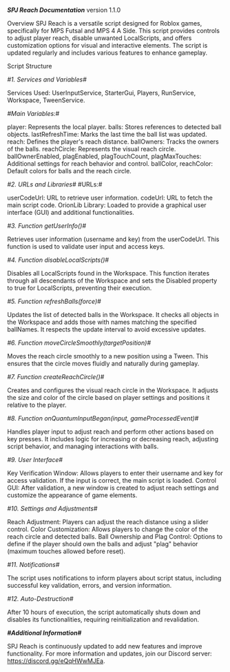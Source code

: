 *****SPJ Reach Documentation*****
version 1.1.0


Overview
SPJ Reach is a versatile script designed for Roblox games, specifically for MPS Futsal and MPS 4 A Side. This script provides controls to adjust player reach, disable unwanted LocalScripts, and offers customization options for visual and interactive elements. The script is updated regularly and includes various features to enhance gameplay.

Script Structure

*#1. Services and Variables#*

Services Used: UserInputService, StarterGui, Players, RunService, Workspace, TweenService.

*#Main Variables:#*

player: Represents the local player.
balls: Stores references to detected ball objects.
lastRefreshTime: Marks the last time the ball list was updated.
reach: Defines the player's reach distance.
ballOwners: Tracks the owners of the balls.
reachCircle: Represents the visual reach circle.
ballOwnerEnabled, plagEnabled, plagTouchCount, plagMaxTouches: Additional settings for reach behavior and control.
ballColor, reachColor: Default colors for balls and the reach circle.

*#2. URLs and Libraries#*
#URLs:#

userCodeUrl: URL to retrieve user information.
codeUrl: URL to fetch the main script code.
OrionLib Library: Loaded to provide a graphical user interface (GUI) and additional functionalities.

*#3. Function getUserInfo()#*

Retrieves user information (username and key) from the userCodeUrl. This function is used to validate user input and access keys.

*#4. Function disableLocalScripts()#*

Disables all LocalScripts found in the Workspace. This function iterates through all descendants of the Workspace and sets the Disabled property to true for LocalScripts, preventing their execution.

*#5. Function refreshBalls(force)#*

Updates the list of detected balls in the Workspace. It checks all objects in the Workspace and adds those with names matching the specified ballNames. It respects the update interval to avoid excessive updates.

*#6. Function moveCircleSmoothly(targetPosition)#*

Moves the reach circle smoothly to a new position using a Tween. This ensures that the circle moves fluidly and naturally during gameplay.

*#7. Function createReachCircle()#*

Creates and configures the visual reach circle in the Workspace. It adjusts the size and color of the circle based on player settings and positions it relative to the player.

*#8. Function onQuantumInputBegan(input, gameProcessedEvent)#*

Handles player input to adjust reach and perform other actions based on key presses. It includes logic for increasing or decreasing reach, adjusting script behavior, and managing interactions with balls.

*#9. User Interface#*

Key Verification Window: Allows players to enter their username and key for access validation. If the input is correct, the main script is loaded.
Control GUI: After validation, a new window is created to adjust reach settings and customize the appearance of game elements.

*#10. Settings and Adjustments#*

Reach Adjustment: Players can adjust the reach distance using a slider control.
Color Customization: Allows players to change the color of the reach circle and detected balls.
Ball Ownership and Plag Control: Options to define if the player should own the balls and adjust "plag" behavior (maximum touches allowed before reset).

*#11. Notifications#*

The script uses notifications to inform players about script status, including successful key validation, errors, and version information.

*#12. Auto-Destruction#*

After 10 hours of execution, the script automatically shuts down and disables its functionalities, requiring reinitialization and revalidation.

***#Additional Information#***

SPJ Reach is continuously updated to add new features and improve functionality. For more information and updates, join our Discord server: https://discord.gg/eQqHWwMJEa.
